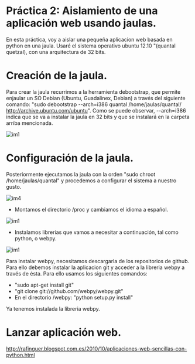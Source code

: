 Práctica 2: Aislamiento de una aplicación web usando jaulas.
===========================

En esta práctica, voy a aislar una pequeña aplicacion web basada en python en una jaula. Usaré el sistema operativo
ubuntu 12.10 "(quantal quetzal), con una arquitectura de 32 bits.

Creación de la jaula.
========================

Para crear la jaula recurrimos a la herramienta debootstrap, que permite enjaular un SO Debian (Ubuntu, Guadalinex, Debian) a 
través del siguiente comando:  "sudo debootstrap --arch=i386 quantal /home/jaulas/quantal/ http://archive.ubuntu.com/ubuntu". 
Como se puede observar, --arch=i386 indica que se va a instalar la jaula en 32 bits y que se instalará en la carpeta 
arriba mencionada.

![im1](https://dl.dropbox.com/s/zogv6ainvzro6nw/p1.png)

Configuración de la jaula.
=============================================
Posteriormente ejecutamos la jaula con la orden "sudo chroot /home/jaulas/quantal" y procedemos a configurar el sistema
a nuestro gusto. 

![im4](https://dl.dropbox.com/s/ghxg54rfwbuyhv3/p4.png)

  - Montamos el directorio /proc y cambiamos el idioma a español.
  
![im1](https://dl.dropbox.com/s/2wm0ohepa2o9odn/p3.png)

  - Instalamos librerias que vamos a necesitar a continuación, tal como python, o webpy.

![im1](https://dl.dropbox.com/s/4ytqaqvwzl5r2rl/p2.png)

Para instalar webpy, necesitamos descargarla de los repositorios de github. Para ello debemos instalar la aplicacion git
y acceder a la libreria webpy a través de ésta. Para ello usamos los siguientes comandos:
   - "sudo apt-get install git"
   - "git clone git://github.com/webpy/webpy.git"
   - En el directorio /webpy: "python setup.py install"
  
Ya tenemos instalada la libreria webpy.

Lanzar aplicación web.
======================================================





















http://rafinguer.blogspot.com.es/2010/10/aplicaciones-web-sencillas-con-python.html





